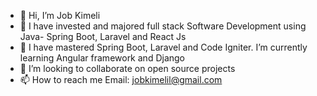 - 👋 Hi, I’m Job Kimeli
- 👀 I have invested and majored full stack Software Development using Java- Spring Boot, Laravel and React Js
- 🌱 I have mastered Spring Boot, Laravel and Code Igniter. I’m currently learning Angular framework and Django
- 💞️ I’m looking to collaborate on open source projects
- 📫 How to reach me Email: jobkimelil@gmail.com 

<!---
barburyee/barburyee is a ✨ special ✨ repository because its `README.md` (this file) appears on your GitHub profile.
You can click the Preview link to take a look at your changes.
--->
